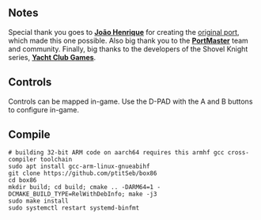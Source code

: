 ## Notes

Special thank you goes to [**João Henrique**](https://github.com/johnnyonflame) for creating the [original port](https://portmaster.games/detail.html?name=shovel.knight), which made this one possible. Also big thank you to the [**PortMaster**](https://portmaster.games) team and community. Finally, big thanks to the developers of the Shovel Knight series, [**Yacht Club Games**](https://www.yachtclubgames.com/).


## Controls

Controls can be mapped in-game. Use the D-PAD with the A and B buttons to configure in-game.


## Compile

```shell
# building 32-bit ARM code on aarch64 requires this armhf gcc cross-compiler toolchain
sudo apt install gcc-arm-linux-gnueabihf  
git clone https://github.com/ptitSeb/box86
cd box86
mkdir build; cd build; cmake .. -DARM64=1 -DCMAKE_BUILD_TYPE=RelWithDebInfo; make -j3
sudo make install
sudo systemctl restart systemd-binfmt
```